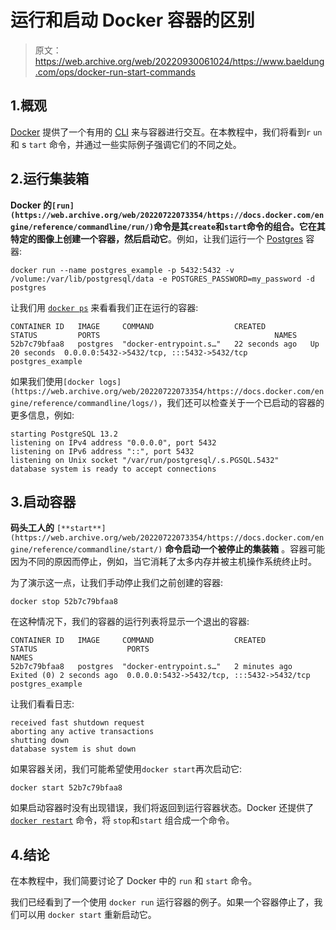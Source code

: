 # 运行和启动 Docker 容器的区别

> 原文：<https://web.archive.org/web/20220930061024/https://www.baeldung.com/ops/docker-run-start-commands>

## 1.概观

[Docker](/web/20220722073354/https://www.baeldung.com/ops/docker-guide) 提供了一个有用的 [CLI](https://web.archive.org/web/20220722073354/https://docs.docker.com/engine/reference/commandline/cli/) 来与容器进行交互。在本教程中，我们将看到`r` `un` 和 s `tart` 命令，并通过一些实际例子强调它们的不同之处。

## 2.运行集装箱

**Docker 的`[run](https://web.archive.org/web/20220722073354/https://docs.docker.com/engine/reference/commandline/run/)`命令是其`create`和`start`命令的组合。它在其特定的图像上创建一个容器，然后启动它**。例如，让我们运行一个 [Postgres](https://web.archive.org/web/20220722073354/https://hub.docker.com/_/postgres) 容器:

```
docker run --name postgres_example -p 5432:5432 -v /volume:/var/lib/postgresql/data -e POSTGRES_PASSWORD=my_password -d postgres 
```

让我们用 [`docker ps`](https://web.archive.org/web/20220722073354/https://docs.docker.com/engine/reference/commandline/ps/) 来看看我们正在运行的容器:

```
CONTAINER ID   IMAGE     COMMAND                  CREATED          STATUS         PORTS                                       NAMES
52b7c79bfaa8   postgres  "docker-entrypoint.s…"   22 seconds ago   Up 20 seconds  0.0.0.0:5432->5432/tcp, :::5432->5432/tcp   postgres_example 
```

如果我们使用`[docker logs](https://web.archive.org/web/20220722073354/https://docs.docker.com/engine/reference/commandline/logs/)`，我们还可以检查关于一个已启动的容器的更多信息，例如:

```
starting PostgreSQL 13.2
listening on IPv4 address "0.0.0.0", port 5432
listening on IPv6 address "::", port 5432
listening on Unix socket "/var/run/postgresql/.s.PGSQL.5432"
database system is ready to accept connections
```

## 3.启动容器

**码头工人的** `[**start**](https://web.archive.org/web/20220722073354/https://docs.docker.com/engine/reference/commandline/start/)` **命令启动一个被停止的集装箱** 。容器可能因为不同的原因而停止，例如，当它消耗了太多内存并被主机操作系统终止时。

为了演示这一点，让我们手动停止我们之前创建的容器:

```
docker stop 52b7c79bfaa8
```

在这种情况下，我们的容器的运行列表将显示一个退出的容器:

```
CONTAINER ID   IMAGE     COMMAND                  CREATED          STATUS                    PORTS                                       NAMES
52b7c79bfaa8   postgres  "docker-entrypoint.s…"   2 minutes ago    Exited (0) 2 seconds ago  0.0.0.0:5432->5432/tcp, :::5432->5432/tcp   postgres_example 
```

让我们看看日志:

```
received fast shutdown request
aborting any active transactions
shutting down
database system is shut down
```

如果容器关闭，我们可能希望使用`docker start`再次启动它:

```
docker start 52b7c79bfaa8
```

如果启动容器时没有出现错误，我们将返回到运行容器状态。Docker 还提供了 [`docker restart`](https://web.archive.org/web/20220722073354/https://docs.docker.com/engine/reference/commandline/restart/) 命令，将 `stop`和`start` 组合成一个命令。

## 4.结论

在本教程中，我们简要讨论了 Docker 中的 `run` 和 `start` 命令。

我们已经看到了一个使用 `docker run` 运行容器的例子。如果一个容器停止了，我们可以用 `docker start` 重新启动它。